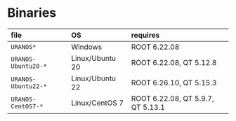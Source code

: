# Binaries

| file                | OS              | requires                |
|:------------------- |:--------------- |:----------------------- |
| `URANOS*`           | Windows         | ROOT 6.22.08            |
| `URANOS-Ubuntu20-*` | Linux/Ubuntu 20 | ROOT 6.22.08, QT 5.12.8 |
| `URANOS-Ubuntu22-*` | Linux/Ubuntu 22 | ROOT 6.26.10, QT 5.15.3 |
| `URANOS-CentOS7-*`  | Linux/CentOS 7  | ROOT 6.22.08, QT 5.9.7, QT 5.13.1  | 
